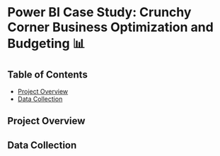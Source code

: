 # Power BI Case Study: Crunchy Corner Business Optimization and Budgeting 📊

## Table of Contents
- [Project Overview](#project-overview)
- [Data Collection](#data-collection)

## Project Overview

## Data Collection 
